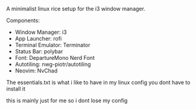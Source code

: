 A minimalist linux rice setup for the i3 window manager.

Components:

- Window Manager: i3
- App Launcher: rofi
- Terminal Emulator: Terminator
- Status Bar: polybar
- Font: DepartureMono Nerd Font
- Autotiling: nwg-piotr/autotiling
- Neovim: NvChad

The essentials.txt is what i like to have in my linux config you dont have to install it 

this is mainly just for me so i dont lose my config
